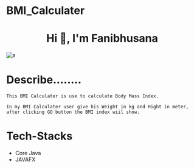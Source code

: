 # BMI_Calculater
<h1 align="center">Hi 👋, I'm Fanibhusana</h1>

![a](https://user-images.githubusercontent.com/125716338/229718921-4983f9f0-2fab-4f3c-9ccc-6a034c479cbd.png)


Describe........
===============
	This BMI Calculater is use to calculate Body Mass Index.

	In my BMI Calculater user give his Weight in kg and Hight in meter,
	after clicking GO button the BMI index wiil show. 


# Tech-Stacks
* Core Java
* JAVAFX

